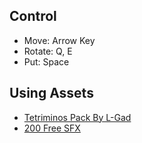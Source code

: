 ## Control
- Move: Arrow Key
- Rotate: Q, E
- Put: Space

## Using Assets
- [Tetriminos Pack By L-Gad](https://l-gad.itch.io/tetriminos-asset-pack)
- [200 Free SFX](https://kronbits.itch.io/freesfx)
